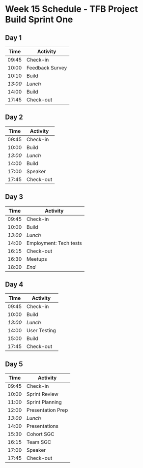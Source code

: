 # Week 15 Schedule - TFB Project Build Sprint One

## Day 1

| Time    | Activity                     |
| ------- | ---------------------------- |
| 09:45   | Check-in                     |
| 10:00   | Feedback Survey              |
| 10:10   | Build                        |
| _13:00_ | _Lunch_                      |
| 14:00   | Build                        |
| 17:45   | Check-out                    |

## Day 2

| Time    | Activity  |
| ------- | --------- |
| 09:45   | Check-in  |
| 10:00   | Build     |
| _13:00_ | _Lunch_   |
| 14:00   | Build     |
| 17:00   | Speaker     |
| 17:45   | Check-out |

## Day 3

| Time    | Activity        |
| ------- | --------------- |
| 09:45   | Check-in        |
| 10:00   | Build           |
| _13:00_ | _Lunch_         |
| 14:00   | Employment: Tech tests |
| 16:15   | Check-out       |
| 16:30   | Meetups         |
| 18:00   | _End_         |

## Day 4

| Time    | Activity     |
| ------- | ------------ |
| 09:45   | Check-in     |
| 10:00   | Build        |
| _13:00_ | _Lunch_      |
| 14:00   | User Testing |
| 15:00   | Build        |
| 17:45   | Check-out    |

## Day 5

| Time    | Activity                        |
| ------- | ------------------------------- |
| 09:45   | Check-in                        |
| 10:00   | Sprint Review                   |
| 11:00   | Sprint Planning                 |
| 12:00   | Presentation Prep               |
| _13:00_ | _Lunch_                         |
| 14:00   | Presentations                   |
| 15:30   | Cohort SGC                      |
| 16:15   | Team SGC                        |
| 17:00   | Speaker                         |
| 17:45   | Check-out                       |


